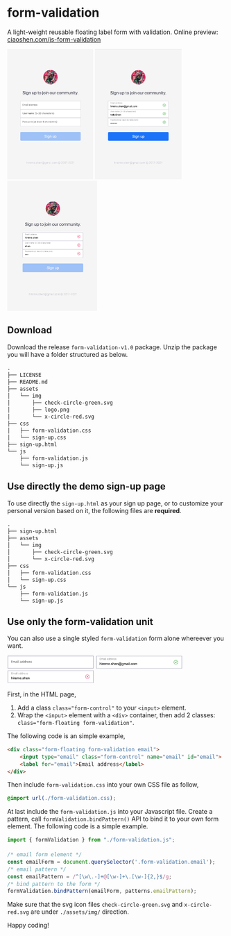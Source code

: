 # form-validation
A light-weight reusable floating label form with validation.
Online preview: <a href="www.ciaoshen.com/js-form-validation">ciaoshen.com/js-form-validation</a>

<img src="./imgs/empty.png" height="300" alt="empty.png">
<img src="./imgs/valid.png" height="300" alt="valid.png">
<img src="./imgs/invalid.png" height="300" alt="invalid.png">



## Download
Download the release `form-validation-v1.0` package. Unzip the package you will have a folder structured as below. 
```
.
├── LICENSE
├── README.md
├── assets
│   └── img
│       ├── check-circle-green.svg
│       ├── logo.png
│       └── x-circle-red.svg
├── css
│   ├── form-validation.css
│   └── sign-up.css
├── sign-up.html
└── js
    ├── form-validation.js
    └── sign-up.js
```



## Use directly the demo sign-up page
To use directly the `sign-up.html` as your sign up page, or to customize your personal version based on it, the following files are **required**.
```
.
├── sign-up.html
├── assets
│   └── img
│       ├── check-circle-green.svg
│       └── x-circle-red.svg
├── css
│   ├── form-validation.css
│   └── sign-up.css
└── js
    ├── form-validation.js
    └── sign-up.js
```



## Use only the form-validation unit
You can also use a single styled `form-validation` form alone whereever you want. 

<img src="./imgs/email-empty.png" width="200" alt="email-empty.png">
<img src="./imgs/email-valid.png" width="200" alt="email-valid.png">
<img src="./imgs/email-invalid.png" width="200" alt="email-invalid.png">

First, in the HTML page,
1. Add a class `class="form-control"` to your `<input>` element.
2. Wrap the `<input>` element with a `<div>` container, then add 2 classes: `class="form-floating form-validation"`.

The following code is an simple example,
```html
<div class="form-floating form-validation email">
    <input type="email" class="form-control" name="email" id="email">
    <label for="email">Email address</label>
</div>
```

Then include `form-validation.css` into your own CSS file as follow,
```css
@import url(./form-validation.css);
```

At last include the `form-validation.js` into your Javascript file. Create a pattern, call `formValidation.bindPattern()` API to bind it to your own form element. The following code is a simple example.
```js
import { formValidation } from "./form-validation.js";

/* email form element */
const emailForm = document.querySelector('.form-validation.email');
/* email pattern */
const emailPattern = /^[\w\.-]+@[\w-]+\.[\w-]{2,}$/g;
/* bind pattern to the form */
formValidation.bindPattern(emailForm, patterns.emailPattern);
```

Make sure that the svg icon files `check-circle-green.svg` and `x-circle-red.svg` are under `./assets/img/` direction.

Happy coding!